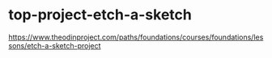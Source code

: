 # top-project-etch-a-sketch
https://www.theodinproject.com/paths/foundations/courses/foundations/lessons/etch-a-sketch-project
